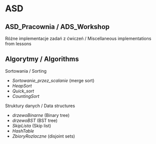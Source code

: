 # ASD

ASD_Pracownia / ADS_Workshop
-----------
Różne implementacje zadań z ćwiczeń / Miscellaneous implementations from lessons

Algorytmy / Algorithms
-----------

Sortowania / Sorting
* *Sortowanie_przez_scalanie* (merge sort)
* *HeapSort*
* *Quick_sort*
* *CountingSort*

Struktury danych / Data structures
* *drzewoBinarne* (Binary tree)
* *drzewoBST* (BST tree)
* *SkipLista* (Skip list)
* *HashTable*
* *ZbioryRozlaczne* (disjoint sets)

